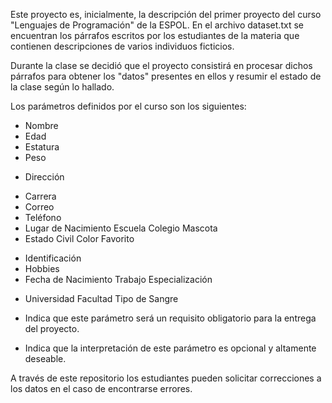 Este proyecto es, inicialmente, la descripción del primer proyecto del curso "Lenguajes de Programación" de la ESPOL. En el archivo dataset.txt se encuentran los párrafos escritos por los estudiantes de la materia que contienen descripciones de varios individuos ficticios.

Durante la clase se decidió que el proyecto consistirá en procesar dichos párrafos para obtener los "datos" presentes en ellos y resumir el estado de la clase según lo hallado.

Los parámetros definidos por el curso son los siguientes:
+ Nombre
+ Edad
+ Estatura
+ Peso
* Dirección
+ Carrera
+ Correo
+ Teléfono
+ Lugar de Nacimiento
Escuela
Colegio
Mascota
+ Estado Civil
Color Favorito
* Identificación
* Hobbies
* Fecha de Nacimiento
Trabajo
Especialización
+ Universidad
Facultad
Tipo de Sangre

+ Indica que este parámetro será un requisito obligatorio para la entrega del proyecto.
* Indica que la interpretación de este parámetro es opcional y altamente deseable.

A través de este repositorio los estudiantes pueden solicitar correcciones a los datos en el caso de encontrarse errores.
